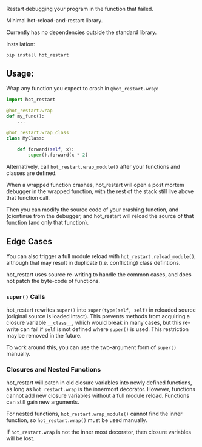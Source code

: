 Restart debugging your program in the function that failed.

Minimal hot-reload-and-restart library.

Currently has no dependencies outside the standard library.

Installation:
```
pip install hot_restart
```

## Usage:

Wrap any function you expect to crash in `@hot_restart.wrap`:

```python
import hot_restart

@hot_restart.wrap
def my_func():
    ...

@hot_restart.wrap_class
class MyClass:

    def forward(self, x):
        super().forward(x * 2)
```

Alternatively, call `hot_restart.wrap_module()` after your functions and
classes are defined.

When a wrapped function crashes, hot_restart will open a post mortem debugger
in the wrapped function, with the rest of the stack still live above that
function call.

Then you can modify the source code of your crashing function, and (c)ontinue
from the debugger, and hot_restart will reload the source of that function (and
only that function).


## Edge Cases

You can also trigger a full module reload with `hot_restart.reload_module()`,
although that may result in duplicate (i.e. conflicting) class defintions.

hot_restart uses source re-writing to handle the common cases, and does not
patch the byte-code of functions.

### `super()` Calls

hot_restart rewrites `super()` into `super(type(self, self)` in reloaded source
(original source is loaded intact). This prevents methods from acquiring a
closure variable `__class__`, which would break in many cases, but this
re-write can fail if `self` is not defined where `super()` is used. This
restriction may be removed in the future.

To work around this, you can use the two-argument form of `super()` manually.

### Closures and Nested Functions

hot_restart will patch in old closure variables into newly defined functions,
as long as `hot_restart.wrap` is the innermost decorator.
However, functions cannot add new closure variables without a full module
reload. Functions can still gain new arguments.

For nested functions, `hot_restart.wrap_module()` cannot find the inner
function, so `hot_restart.wrap()` must be used manually.

If `hot_restart.wrap` is not the inner most decorator, then closure variables
will be lost.
